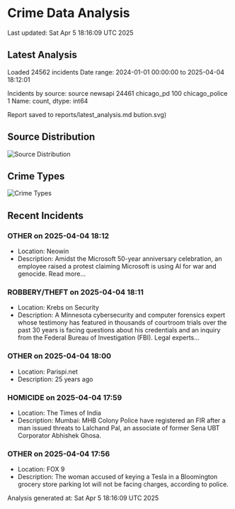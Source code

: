 # Crime Data Analysis
Last updated: Sat Apr  5 18:16:09 UTC 2025

## Latest Analysis

Loaded 24562 incidents
Date range: 2024-01-01 00:00:00 to 2025-04-04 18:12:01

Incidents by source:
source
newsapi           24461
chicago_pd          100
chicago_police        1
Name: count, dtype: int64

Report saved to reports/latest_analysis.md
bution.svg)

## Source Distribution
![Source Distribution](images/source_distribution.svg)

## Crime Types
![Crime Types](images/crime_types.svg)

## Recent Incidents

### OTHER on 2025-04-04 18:12
- Location: Neowin
- Description: Amidst the Microsoft 50-year anniversary celebration, an employee raised a protest claiming Microsoft is using AI for war and genocide. Read more...


### ROBBERY/THEFT on 2025-04-04 18:11
- Location: Krebs on Security
- Description: A Minnesota cybersecurity and computer forensics expert whose testimony has featured in thousands of courtroom trials over the past 30 years is facing questions about his credentials and an inquiry from the Federal Bureau of Investigation (FBI). Legal experts…


### OTHER on 2025-04-04 18:00
- Location: Parispi.net
- Description: 25 years ago


### HOMICIDE on 2025-04-04 17:59
- Location: The Times of India
- Description: Mumbai: MHB Colony Police have registered an FIR after a man issued threats to Lalchand Pal, an associate of former Sena UBT Corporator Abhishek Ghosa.


### OTHER on 2025-04-04 17:56
- Location: FOX 9
- Description: The woman accused of keying a Tesla in a Bloomington grocery store parking lot will not be facing charges, according to police.

Analysis generated at: Sat Apr  5 18:16:09 UTC 2025
